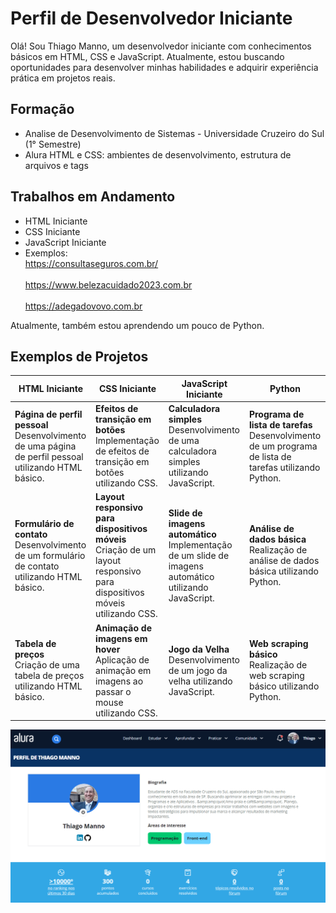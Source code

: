 # Perfil de Desenvolvedor Iniciante

Olá! Sou Thiago Manno, um desenvolvedor iniciante com conhecimentos básicos em HTML, CSS e JavaScript. Atualmente, estou buscando oportunidades para desenvolver minhas habilidades e adquirir experiência prática em projetos reais.

## Formação

- Analise de Desenvolvimento de Sistemas - Universidade Cruzeiro do Sul (1° Semestre)
- Alura HTML e CSS: ambientes de desenvolvimento, estrutura de arquivos e tags

## Trabalhos em Andamento

- HTML Iniciante
- CSS Iniciante
- JavaScript Iniciante
- Exemplos:
<br>https://consultaseguros.com.br/<br>
<br>https://www.belezacuidado2023.com.br<br>
<br>https://adegadovovo.com.br<br>


Atualmente, também estou aprendendo um pouco de Python.

## Exemplos de Projetos

| HTML Iniciante           | CSS Iniciante               | JavaScript Iniciante        | Python                      |
|--------------------------|-----------------------------|-----------------------------|-----------------------------|
| **Página de perfil pessoal**<br>Desenvolvimento de uma página de perfil pessoal utilizando HTML básico. | **Efeitos de transição em botões**<br>Implementação de efeitos de transição em botões utilizando CSS. | **Calculadora simples**<br>Desenvolvimento de uma calculadora simples utilizando JavaScript. | **Programa de lista de tarefas**<br>Desenvolvimento de um programa de lista de tarefas utilizando Python. |
| **Formulário de contato**<br>Desenvolvimento de um formulário de contato utilizando HTML básico. | **Layout responsivo para dispositivos móveis**<br>Criação de um layout responsivo para dispositivos móveis utilizando CSS. | **Slide de imagens automático**<br>Implementação de um slide de imagens automático utilizando JavaScript. | **Análise de dados básica**<br>Realização de análise de dados básica utilizando Python. |
| **Tabela de preços**<br>Criação de uma tabela de preços utilizando HTML básico. | **Animação de imagens em hover**<br>Aplicação de animação em imagens ao passar o mouse utilizando CSS. | **Jogo da Velha**<br>Desenvolvimento de um jogo da velha utilizando JavaScript. | **Web scraping básico**<br>Realização de web scraping básico utilizando Python. |

<img src="Alura_perfil.png">
